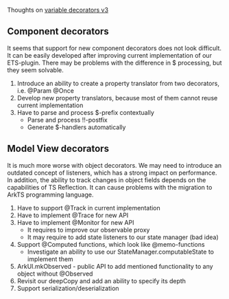 Thoughts on [variable decorators v3](https://gitee.com/arkui-finland/public-reports/blob/master/stateMgmt3/variable_decorators_design.md)

## Component decorators

It seems that support for new component decorators does not look difficult.
It can be easily developed after improving current implementation of our ETS-plugin.
There may be problems with the difference in $ processing, but they seem solvable.

1. Introduce an ability to create a property translator from two decorators, i.e. @Param @Once
2. Develop new property translators, because most of them cannot reuse current implementation
3. Have to parse and process $-prefix contextually
   - Parse and process !!-postfix
   - Generate $-handlers automatically

## Model View decorators

It is much more worse with object decorators.
We may need to introduce an outdated concept of listeners, which has a strong impact on performance.
In addition, the ability to track changes in object fields depends on the capabilities of TS Reflection.
It can cause problems with the migration to ArkTS programming language.

1. Have to support @Track in current implementation
2. Have to implement @Trace for new API
3. Have to implement @Monitor for new API
   - It requires to improve our observable proxy
   - It may require to add state listeners to our state manager (bad idea)
4. Support @Computed functions, which look like @memo-functions
   - Investigate an ability to use our StateManager.computableState to implement them
5. ArkUI.mkObserved - public API to add mentioned functionality to any object without @Observed
6. Revisit our deepCopy and add an ability to specify its depth
7. Support serialization/deserialization
